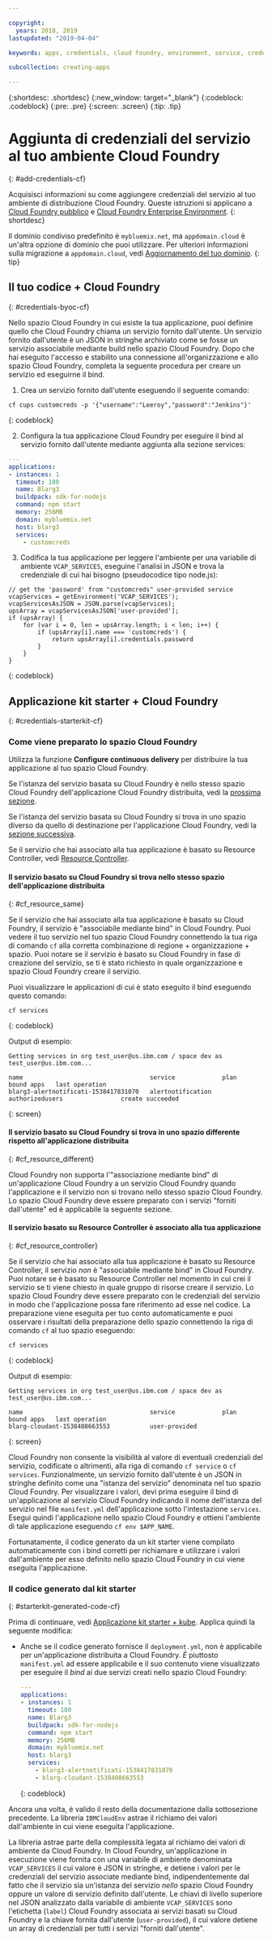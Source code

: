 ```yaml
---

copyright:
  years: 2018, 2019
lastupdated: "2019-04-04"

keywords: apps, credentials, cloud foundry, environment, service, credential, vcap_services

subcollection: creating-apps

---
```


{:shortdesc: .shortdesc}
{:new_window: target="_blank"}
{:codeblock: .codeblock}
{:pre: .pre}
{:screen: .screen}
{:tip: .tip}

# Aggiunta di credenziali del servizio al tuo ambiente Cloud Foundry
{: #add-credentials-cf}

Acquisisci informazioni su come aggiungere credenziali del servizio al tuo ambiente di distribuzione Cloud Foundry. Queste istruzioni si applicano a [Cloud Foundry pubblico](/docs/cloud-foundry-public?topic=cloud-foundry-public-about-cf) e [Cloud Foundry Enterprise Environment](/docs/cloud-foundry-public?topic=cloud-foundry-public-cfee).
{: shortdesc}

Il dominio condiviso predefinito è `mybluemix.net`, ma `appdomain.cloud` è un'altra opzione di dominio che puoi utilizzare. Per ulteriori informazioni sulla migrazione a `appdomain.cloud`, vedi [Aggiornamento del tuo dominio](/docs/cloud-foundry-public?topic=cloud-foundry-public-update-domain).
{: tip}

## Il tuo codice + Cloud Foundry
{: #credentials-byoc-cf}

Nello spazio Cloud Foundry in cui esiste la tua applicazione, puoi definire quello che Cloud Foundry chiama un servizio fornito dall'utente. Un servizio fornito dall'utente è un JSON in stringhe archiviato come se fosse un servizio associabile mediante build nello spazio Cloud Foundry. Dopo che hai eseguito l'accesso e stabilito una connessione all'organizzazione e allo spazio Cloud Foundry, completa la seguente procedura per creare un servizio ed eseguirne il bind.

1. Crea un servizio fornito dall'utente eseguendo il seguente comando:
  ```console
  cf cups customcreds -p '{"username":"Leeroy","password":"Jenkins"}'
  ```
  {: codeblock}

2. Configura la tua applicazione Cloud Foundry per eseguire il bind al servizio fornito dall'utente mediante aggiunta alla sezione services:
  ```yaml
  ---
  applications:
  - instances: 1
    timeout: 180
    name: Blarg3
    buildpack: sdk-for-nodejs
    command: npm start
    memory: 256MB
    domain: mybluemix.net
    host: blarg3
    services:
      - customcreds
  ```

3. Codifica la tua applicazione per leggere l'ambiente per una variabile di ambiente `VCAP_SERVICES`, eseguine l'analisi in JSON e trova la credenziale di cui hai bisogno (pseudocodice tipo node.js):
  ```
  // get the 'password' from "customcreds" user-provided service
  vcapServices = getEnvironment('VCAP_SERVICES');
  vcapServicesAsJSON = JSON.parse(vcapServices);
  upsArray = vcapServicesAsJSON['user-provided'];
  if (upsArray) {
      for (var i = 0, len = upsArray.length; i < len; i++) {
          if (upsArray[i].name === 'customcreds') {
              return upsArray[i].credentials.password
          }
      }
  }
  ```
{: codeblock}


## Applicazione kit starter + Cloud Foundry
{: #credentials-starterkit-cf}

### Come viene preparato lo spazio Cloud Foundry

Utilizza la funzione **Configure continuous delivery** per distribuire la tua applicazione al tuo spazio Cloud Foundry.

Se l'istanza del servizio basata su Cloud Foundry è nello stesso spazio Cloud Foundry dell'applicazione Cloud Foundry distribuita, vedi la [prossima sezione](/docs/apps?topic=creating-apps-add-credentials-cf).

Se l'istanza del servizio basata su Cloud Foundry si trova in uno spazio diverso da quello di destinazione per l'applicazione Cloud Foundry, vedi la [sezione successiva](/docs/apps?topic=creating-apps-add-credentials-cf#cf_resource_different).

Se il servizio che hai associato alla tua applicazione è basato su Resource Controller, vedi [Resource Controller](/docs/apps?topic=creating-apps-add-credentials-cf#cf_resource_controller).

#### Il servizio basato su Cloud Foundry si trova nello stesso spazio dell'applicazione distribuita
{: #cf_resource_same}

Se il servizio che hai associato alla tua applicazione è basato su Cloud Foundry, il servizio è "associabile mediante bind" in Cloud Foundry. Puoi vedere il tuo servizio nel tuo spazio Cloud Foundry connettendo la tua riga di comando `cf` alla corretta combinazione di regione + organizzazione + spazio. Puoi notare se il servizio è basato su Cloud Foundry in fase di creazione del servizio, se ti è stato richiesto in quale organizzazione e spazio Cloud Foundry creare il servizio.

Puoi visualizzare le applicazioni di cui è stato eseguito il bind eseguendo questo comando:
```console
cf services
```
{: codeblock}

Output di esempio:
```
Getting services in org test_user@us.ibm.com / space dev as test_user@us.ibm.com...

name                                   service             plan              bound apps   last operation
blarg3-alertnotificati-1538417831070   alertnotification   authorizedusers                create succeeded
```
{: screen}

#### Il servizio basato su Cloud Foundry si trova in uno spazio differente rispetto all'applicazione distribuita
{: #cf_resource_different}

Cloud Foundry non supporta l'"associazione mediante bind" di un'applicazione Cloud Foundry a un servizio Cloud Foundry quando l'applicazione e il servizio non si trovano nello stesso spazio Cloud Foundry. Lo spazio Cloud Foundry deve essere preparato con i servizi "forniti dall'utente" ed è applicabile la seguente sezione.

#### Il servizio basato su Resource Controller è associato alla tua applicazione
{: #cf_resource_controller}

Se il servizio che hai associato alla tua applicazione è basato su Resource Controller, il servizio _non_ è "associabile mediante bind" in Cloud Foundry. Puoi notare se è basato su Resource Controller nel momento in cui crei il servizio se ti viene chiesto in quale gruppo di risorse creare il servizio. Lo spazio Cloud Foundry deve essere preparato con le credenziali del servizio in modo che l'applicazione possa fare riferimento ad esse nel codice. La preparazione viene eseguita per tuo conto automaticamente e puoi osservare i risultati della preparazione dello spazio connettendo la riga di comando `cf` al tuo spazio eseguendo:
```console
cf services
```
{: codeblock}

Output di esempio:
```
Getting services in org test_user@us.ibm.com / space dev as test_user@us.ibm.com...

name                                   service             plan              bound apps   last operation
blarg-cloudant-1538408663553           user-provided
```
{: screen}

Cloud Foundry non consente la visibilità al valore di eventuali credenziali del servizio, codificate o altrimenti, alla riga di comando `cf service` o `cf services`. Funzionalmente, un servizio fornito dall'utente è un JSON in stringhe definito come una "istanza del servizio" denominata nel tuo spazio Cloud Foundry. Per visualizzare i valori, devi prima eseguire il bind di un'applicazione al servizio Cloud Foundry indicando il nome dell'istanza del servizio nel file `manifest.yml` dell'applicazione sotto l'intestazione `services`. Esegui quindi l'applicazione nello spazio Cloud Foundry e ottieni l'ambiente di tale applicazione eseguendo `cf env $APP_NAME`.

Fortunatamente, il codice generato da un kit starter viene compilato automaticamente con i bind corretti per richiamare e utilizzare i valori dall'ambiente per esso definito nello spazio Cloud Foundry in cui viene eseguita l'applicazione.

### Il codice generato dal kit starter
{: #starterkit-generated-code-cf}

Prima di continuare, vedi [Applicazione kit starter + kube](/docs/apps?topic=creating-apps-add-credentials-kube#credentials-starterkit-kube-gencode). Applica quindi la seguente modifica:

* Anche se il codice generato fornisce il `deployment.yml`, non è applicabile per un'applicazione distribuita a Cloud Foundry. _È_ piuttosto `manifest.yml` ad essere applicabile e il suo contenuto viene visualizzato per eseguire il _bind_ ai due servizi creati nello spazio Cloud Foundry:
  ```yaml
  ---
  applications:
  - instances: 1
    timeout: 180
    name: Blarg3
    buildpack: sdk-for-nodejs
    command: npm start
    memory: 256MB
    domain: mybluemix.net
    host: blarg3
    services:
      - blarg3-alertnotificati-1538417831070
      - blarg-cloudant-1538408663553
  ```
  {: codeblock}

Ancora una volta, è valido il resto della documentazione dalla sottosezione precedente. La libreria `IBMCloudEnv` astrae il richiamo dei valori dall'ambiente in cui viene eseguita l'applicazione.

La libreria astrae parte della complessità legata al richiamo dei valori di ambiente da Cloud Foundry. In Cloud Foundry, un'applicazione in esecuzione viene fornita con una variabile di ambiente denominata `VCAP_SERVICES` il cui valore è JSON in stringhe, e detiene i valori per le credenziali del servizio associate mediante bind, indipendentemente dal fatto che il servizio sia un'istanza del servizio _nello_ spazio Cloud Foundry oppure un valore di servizio definito dall'utente. Le chiavi di livello superiore nel JSON analizzato dalla variabile di ambiente `VCAP_SERVICES` sono l'etichetta (`label`) Cloud Foundry associata ai servizi basati su Cloud Foundry e la chiave fornita dall'utente (`user-provided`), il cui valore detiene un array di credenziali per tutti i servizi "forniti dall'utente".
